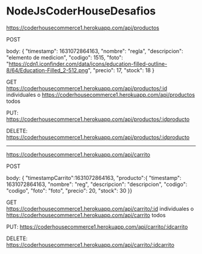 # NodeJsCoderHouseDesafios

https://coderhousecommerce1.herokuapp.com/api/productos

POST 

body:
{
    "timestamp": 1631072864163,
    "nombre": "regla",
    "descripcion": "elemento de medicion",
    "codigo": 1515,
    "foto": "https://cdn1.iconfinder.com/data/icons/education-filled-outline-8/64/Education-Filled_2-512.png",
    "precio": 17,
    "stock": 18
}

GET  
https://coderhousecommerce1.herokuapp.com/api/productos/:id individuales
o
https://coderhousecommerce1.herokuapp.com/api/productos todos

PUT:
https://coderhousecommerce1.herokuapp.com/api/productos/:idproducto

DELETE:
https://coderhousecommerce1.herokuapp.com/api/productos/:idproducto

-------------------

https://coderhousecommerce1.herokuapp.com/api/carrito

POST 

body:
{
		"timestampCarrito":1631072864163,
		"producto":{
			"timestamp": 1631072864163,
			"nombre": "reg",
			"descripcion": "descripcion",
			"codigo": "codigo",
			"foto": "foto",
			"precio": 20,
			"stock": 30
	}}

GET  
https://coderhousecommerce1.herokuapp.com/api/carrito/:id individuales
o
https://coderhousecommerce1.herokuapp.com/api/carrito todos

PUT:
https://coderhousecommerce1.herokuapp.com/api/carrito/:idcarrito

DELETE:
https://coderhousecommerce1.herokuapp.com/api/carrito/:idcarrito


